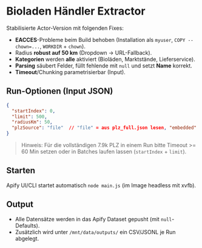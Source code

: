 # Bioladen Händler Extractor

Stabilisierte Actor-Version mit folgenden Fixes:
- **EACCES**-Probleme beim Build behoben (Installation als `myuser`, `COPY --chown=...`, `WORKDIR` + `chown`).
- Radius **robust auf 50 km** (Dropdown → URL-Fallback).
- **Kategorien** werden **alle** aktiviert (Bioläden, Marktstände, Lieferservice).
- **Parsing** säubert Felder, füllt fehlende mit `null` und setzt **Name** korrekt.
- **Timeout**/Chunking parametrisierbar (Input).

## Run-Optionen (Input JSON)
```json
{
  "startIndex": 0,
  "limit": 500,
  "radiusKm": 50,
  "plzSource": "file"  // "file" = aus plz_full.json lesen, "embedded" = interne Liste
}
```
> Hinweis: Für die vollständigen 7.9k PLZ in einem Run bitte Timeout >= 60 Min setzen oder in Batches laufen lassen (`startIndex` + `limit`).

## Starten
Apify UI/CLI startet automatisch `node main.js` (im Image headless mit xvfb).

## Output
- Alle Datensätze werden in das Apify Dataset gepusht (mit `null`-Defaults).
- Zusätzlich wird unter `/mnt/data/outputs/` ein CSV/JSONL je Run abgelegt.

